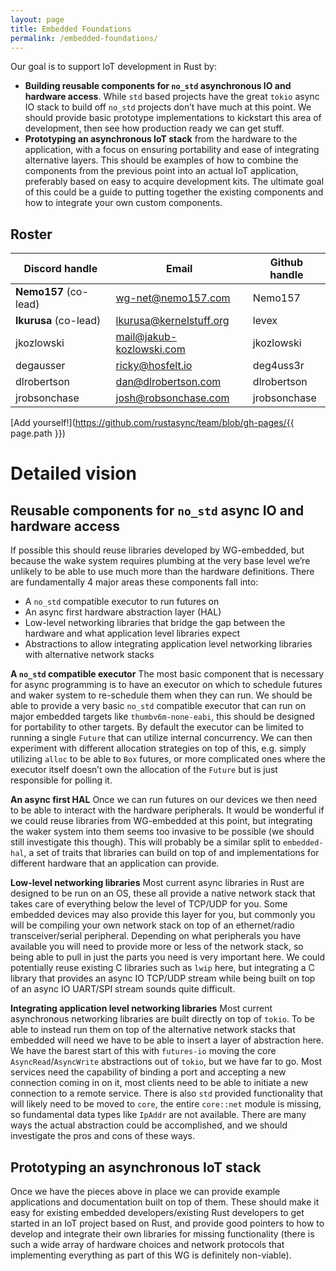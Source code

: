 ```yaml
---
layout: page
title: Embedded Foundations
permalink: /embedded-foundations/
---
```


Our goal is to support IoT development in Rust by:

- **Building reusable components for `no_std` asynchronous IO and hardware access**. While `std` based projects have the great `tokio` async IO stack to build off `no_std` projects don’t have much at this point. We should provide basic prototype implementations to kickstart this area of development, then see how production ready we can get stuff.
- **Prototyping an asynchronous IoT stack** from the hardware to the application, with a focus on ensuring portability and ease of integrating alternative layers. This should be examples of how to combine the components from the previous point into an actual IoT application, preferably based on easy to acquire development kits. The ultimate goal of this could be a guide to putting together the existing components and how to integrate your own custom components.

## Roster

| **Discord handle** | **Email**                | **Github handle** |
| ------------------ | ------------------------ | ----------------- |
| **Nemo157** (co-lead)  | wg-net@nemo157.com       | Nemo157           |
| **lkurusa** (co-lead)  | lkurusa@kernelstuff.org  | levex             |
| jkozlowski         | mail@jakub-kozlowski.com | jkozlowski        |
| degausser          | ricky@hosfelt.io         | deg4uss3r         |
| dlrobertson        | dan@dlrobertson.com      | dlrobertson       |
| jrobsonchase       | josh@robsonchase.com     | jrobsonchase      |

[Add yourself!](https://github.com/rustasync/team/blob/gh-pages/{{ page.path }})

# Detailed vision

## Reusable components for `no_std` async IO and hardware access

If possible this should reuse libraries developed by WG-embedded, but because the wake system requires plumbing at the very base level we’re unlikely to be able to use much more than the hardware definitions. There are fundamentally 4 major areas these components fall into:

- A `no_std` compatible executor to run futures on
- An async first hardware abstraction layer (HAL)
- Low-level networking libraries that bridge the gap between the hardware and what application level libraries expect
- Abstractions to allow integrating application level networking libraries with alternative network stacks

**A `no_std` compatible executor**
The most basic component that is necessary for async programming is to have an executor on which to schedule futures and waker system to re-schedule them when they can run. We should be able to provide a very basic `no_std` compatible executor that can run on major embedded targets like `thumbv6m-none-eabi`, this should be designed for portability to other targets.
By default the executor can be limited to running a single `Future` that can utilize internal concurrency. We can then experiment with different allocation strategies on top of this, e.g. simply utilizing `alloc` to be able to `Box` futures, or more complicated ones where the executor itself doesn’t own the allocation of the `Future` but is just responsible for polling it.

**An async first HAL**
Once we can run futures on our devices we then need to be able to interact with the hardware peripherals. It would be wonderful if we could reuse libraries from WG-embedded at this point, but integrating the waker system into them seems too invasive to be possible (we should still investigate this though). This will probably be a similar split to `embedded-hal`, a set of traits that libraries can build on top of and implementations for different hardware that an application can provide.

**Low-level networking libraries**
Most current async libraries in Rust are designed to be run on an OS, these all provide a native network stack that takes care of everything below the level of TCP/UDP for you. Some embedded devices may also provide this layer for you, but commonly you will be compiling your own network stack on top of an ethernet/radio transceiver/serial peripheral. Depending on what peripherals you have available you will need to provide more or less of the network stack, so being able to pull in just the parts you need is very important here.
We could potentially reuse existing C libraries such as `lwip` here, but integrating a C library that provides an async IO TCP/UDP stream while being built on top of an async IO UART/SPI stream sounds quite difficult.

**Integrating application level networking libraries**
Most current asynchronous networking libraries are built directly on top of `tokio`. To be able to instead run them on top of the alternative network stacks that embedded will need we have to be able to insert a layer of abstraction here.
We have the barest start of this with `futures-io` moving the core `AsyncRead`/`AsyncWrite` abstractions out of `tokio`, but we have far to go. Most services need the capability of binding a port and accepting a new connection coming in on it, most clients need to be able to initiate a new connection to a remote service.
There is also `std` provided functionality that will likely need to be moved to `core`, the entire `core::net` module is missing, so fundamental data types like `IpAddr` are not available.
There are many ways the actual abstraction could be accomplished, and we should investigate the pros and cons of these ways.

## **Prototyping an asynchronous IoT stack**

Once we have the pieces above in place we can provide example applications and documentation built on top of them. These should make it easy for existing embedded developers/existing Rust developers to get started in an IoT project based on Rust, and provide good pointers to how to develop and integrate their own libraries for missing functionality (there is such a wide array of hardware choices and network protocols that implementing everything as part of this WG is definitely non-viable).
